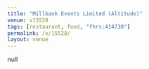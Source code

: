 ```yaml
---
title: "Millbank Events Limited (Altitude)"
venue: v15528
tags: [restaurant, food, "fhrs:414738"]
permalink: /v/15528/
layout: venue
---
```

null